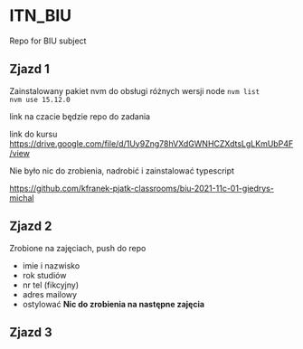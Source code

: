 # ITN_BIU
Repo for BIU subject

## Zjazd 1
Zainstalowany pakiet nvm do obsługi różnych wersji node
`nvm list`  
`nvm use 15.12.0`

link na czacie będzie repo do zadania

link do kursu
https://drive.google.com/file/d/1Uy9Zng78hVXdGWNHCZXdtsLgLKmUbP4F/view

Nie było nic do zrobienia, nadrobić i zainstalować typescript

https://github.com/kfranek-pjatk-classrooms/biu-2021-11c-01-giedrys-michal

## Zjazd 2
Zrobione na zajęciach, push do repo
- imie i nazwisko
- rok studiów
- nr tel (fikcyjny)
- adres mailowy
- ostylować
**Nic do zrobienia na następne zajęcia**

## Zjazd 3
